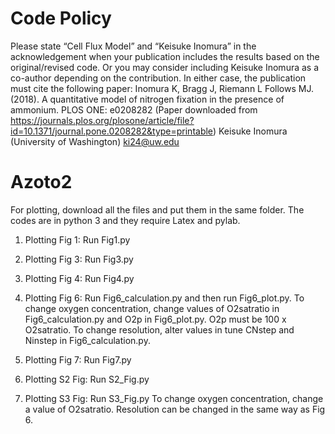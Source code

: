 # Code Policy
Please state “Cell Flux Model” and “Keisuke Inomura” in the acknowledgement when your
publication includes the results based on the original/revised code. Or you may consider
including Keisuke Inomura as a co-author depending on the contribution. In either case, the
publication must cite the following paper:
Inomura K, Bragg J, Riemann L Follows MJ. (2018). A quantitative model of nitrogen fixation in the presence of ammonium.
PLOS ONE: e0208282
(Paper downloaded from https://journals.plos.org/plosone/article/file?id=10.1371/journal.pone.0208282&type=printable)
Keisuke Inomura (University of Washington)
ki24@uw.edu

# Azoto2
For plotting, download all the files and put them in the same folder. The codes are in python 3 and they require Latex and pylab. 

1. Plotting Fig 1: 
Run Fig1.py

2. Plotting Fig 3: 
Run Fig3.py

3. Plotting Fig 4:
Run Fig4.py

4. Plotting Fig 6: 
Run Fig6_calculation.py and then run Fig6_plot.py. To change oxygen concentration, change values of O2satratio in Fig6_calculation.py and O2p in Fig6_plot.py. O2p must be 100 x O2satratio. To change resolution, alter values in tune CNstep and Ninstep in Fig6_calculation.py. 

5. Plotting Fig 7:
Run Fig7.py

6. Plotting S2 Fig:
Run S2_Fig.py

7. Plotting S3 Fig: 
Run S3_Fig.py To change oxygen concentration, change a value of O2satratio. Resolution can be changed in the same way as Fig 6.

